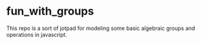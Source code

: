 # fun_with_groups

This repo is a sort of jotpad for modeling some basic algebraic groups and operations in javascript.
